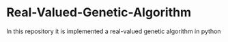 # Real-Valued-Genetic-Algorithm
In this repository it is implemented a real-valued genetic algorithm in python

